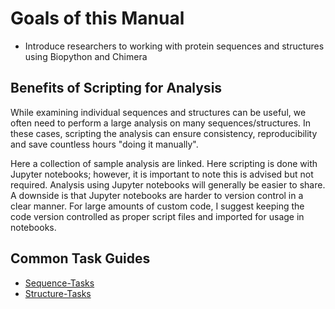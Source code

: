 # Goals of this Manual
- Introduce researchers to working with protein sequences and structures using Biopython and Chimera

## Benefits of Scripting for Analysis
While examining individual sequences and structures can be useful, we often need to perform a large analysis on many sequences/structures.  In these cases, scripting the analysis can ensure consistency, reproducibility and save countless hours "doing it manually".

Here a collection of sample analysis are linked.  Here scripting is done with Jupyter notebooks; however, it is important to note this is advised but not required.  Analysis using Jupyter notebooks will generally be easier to share.  
A downside is that Jupyter notebooks are harder to version control in a clear manner. For large amounts of custom code, I suggest keeping the code version controlled as proper script files and imported for usage in notebooks.

## Common Task Guides
- [Sequence-Tasks](notebooks/Common_Sequence_Analysis_Tasks.ipynb)
- [Structure-Tasks](notebooks/Common_Structure_Analysis_Tasks.ipynb)
